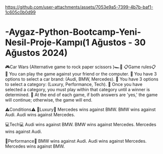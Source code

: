 

https://github.com/user-attachments/assets/7053e9a5-7399-4b7b-baf1-1c605c0b0d99

# -Aygaz-Python-Bootcamp-Yeni-Nesil-Proje-Kampı(1 Ağustos - 30 Ağustos 2024)
🎮Car Wars (Alternative game to rock paper scissors )🏎️🚗
📋Game rules📋
📌 You can play the game against your friend or the computer.
📌 You have 3 options to select a car brand: (Audi, BMW, Mercedes).
📌 You have 3 options to select a category: (Luxury, Performance, Tech).
📌 Once you have selected a category, you must play within that category until a winner is determined.
📌 At the end of each game, if both answers are 'yes,' the game will continue; otherwise, the game will end.

⚠️Conditions⚠️
💎Luxury💎
Mercedes wins against BMW.
BMW wins against Audi.
Audi wins against Mercedes.

💻Tech💻
Audi wins against BMW.
BMW wins against Mercedes.
Mercedes wins against Audi.

🚀Performance🚀
BMW wins against Audi.
Audi wins against Mercedes.
Mercedes wins against BMW.

